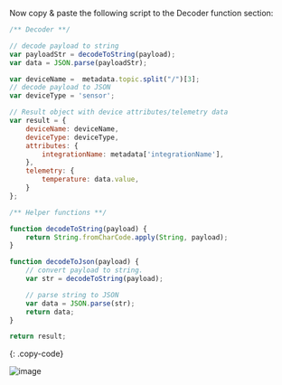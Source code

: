 Now copy & paste the following script to the Decoder function section:

```javascript
/** Decoder **/

// decode payload to string
var payloadStr = decodeToString(payload);
var data = JSON.parse(payloadStr);

var deviceName =  metadata.topic.split("/")[3];
// decode payload to JSON
var deviceType = 'sensor';

// Result object with device attributes/telemetry data
var result = {
    deviceName: deviceName,
    deviceType: deviceType,
    attributes: {
        integrationName: metadata['integrationName'],
    },
    telemetry: {
        temperature: data.value,
    }
};

/** Helper functions **/

function decodeToString(payload) {
    return String.fromCharCode.apply(String, payload);
}

function decodeToJson(payload) {
    // convert payload to string.
    var str = decodeToString(payload);

    // parse string to JSON
    var data = JSON.parse(str);
    return data;
}

return result;
``` 
{: .copy-code}

![image](https://img.thingsboard.io/user-guide/integrations/mqtt/mqtt-integration-add-uplink-converter-java-1-pe.png)